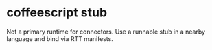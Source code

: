 # coffeescript stub
Not a primary runtime for connectors. Use a runnable stub in a nearby language and bind via RTT manifests.